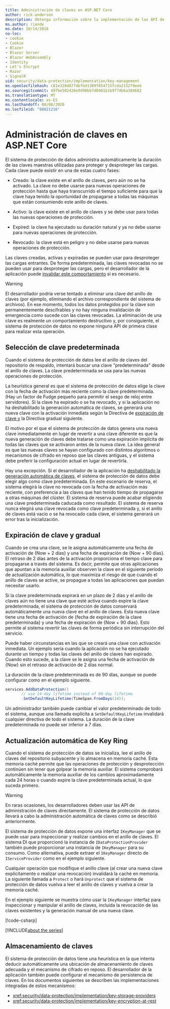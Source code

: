 ```yaml
---
title: Administración de claves en ASP.NET Core
author: rick-anderson
description: Obtenga información sobre la implementación de las API de administración de claves de protección de datos ASP.NET Core.
ms.author: riande
ms.date: 10/14/2016
no-loc:
- cookie
- Cookie
- Blazor
- Blazor Server
- Blazor WebAssembly
- Identity
- Let's Encrypt
- Razor
- SignalR
uid: security/data-protection/implementation/key-management
ms.openlocfilehash: c81e328d8774bfbd1309f854715fcda2152f9eeb
ms.sourcegitcommit: 497be502426e9d90bb7d0401b1b9f74b6a384682
ms.translationtype: MT
ms.contentlocale: es-ES
ms.lasthandoff: 08/08/2020
ms.locfileid: "88021216"
---
```

# <a name="key-management-in-aspnet-core"></a>Administración de claves en ASP.NET Core

<a name="data-protection-implementation-key-management"></a>

El sistema de protección de datos administra automáticamente la duración de las claves maestras utilizadas para proteger y desproteger las cargas. Cada clave puede existir en una de estas cuatro fases:

* Creado: la clave existe en el anillo de claves, pero aún no se ha activado. La clave no debe usarse para nuevas operaciones de protección hasta que haya transcurrido el tiempo suficiente para que la clave haya tenido la oportunidad de propagarse a todas las máquinas que están consumiendo este anillo de claves.

* Activo: la clave existe en el anillo de claves y se debe usar para todas las nuevas operaciones de protección.

* Expired: la clave ha ejecutado su duración natural y ya no debe usarse para nuevas operaciones de protección.

* Revocado: la clave está en peligro y no debe usarse para nuevas operaciones de protección.

Las claves creadas, activas y expiradas se pueden usar para desproteger las cargas entrantes. De forma predeterminada, las claves revocadas no se pueden usar para desproteger las cargas, pero el desarrollador de la aplicación puede [invalidar este comportamiento](xref:security/data-protection/consumer-apis/dangerous-unprotect#data-protection-consumer-apis-dangerous-unprotect) si es necesario.

>[!WARNING]
> El desarrollador podría verse tentado a eliminar una clave del anillo de claves (por ejemplo, eliminando el archivo correspondiente del sistema de archivos). En ese momento, todos los datos protegidos por la clave son permanentemente descifrables y no hay ninguna invalidación de emergencia como sucede con las claves revocadas. La eliminación de una clave es realmente un comportamiento destructivo y, por consiguiente, el sistema de protección de datos no expone ninguna API de primera clase para realizar esta operación.

## <a name="default-key-selection"></a>Selección de clave predeterminada

Cuando el sistema de protección de datos lee el anillo de claves del repositorio de respaldo, intentará buscar una clave "predeterminada" desde el anillo de claves. La clave predeterminada se usa para las nuevas operaciones de protección.

La heurística general es que el sistema de protección de datos elige la clave con la fecha de activación más reciente como la clave predeterminada. (Hay un factor de Fudge pequeño para permitir el sesgo de reloj entre servidores). Si la clave ha expirado o se ha revocado, y si la aplicación no ha deshabilitado la generación automática de claves, se generará una nueva clave con la activación inmediata según la Directiva de [expiración de clave y](xref:security/data-protection/implementation/key-management#data-protection-implementation-key-management-expiration) la Directiva gradual siguiente.

El motivo por el que el sistema de protección de datos genera una nueva clave inmediatamente en lugar de revertir a una clave diferente es que la nueva generación de claves debe tratarse como una expiración implícita de todas las claves que se activaron antes de la nueva clave. La idea general es que las nuevas claves se hayan configurado con distintos algoritmos o mecanismos de cifrado en reposo que las claves antiguas, y el sistema debe preferir la configuración actual en lugar de revertirla.

Hay una excepción. Si el desarrollador de la aplicación ha [deshabilitado la generación automática de claves](xref:security/data-protection/configuration/overview#disableautomatickeygeneration), el sistema de protección de datos debe elegir algo como clave predeterminada. En este escenario de reserva, el sistema elegirá la clave no revocada con la fecha de activación más reciente, con preferencia a las claves que han tenido tiempo de propagarse a otras máquinas del clúster. El sistema de reserva puede acabar eligiendo una clave predeterminada caducada como resultado. El sistema de reserva nunca elegirá una clave revocada como clave predeterminada y, si el anillo de claves está vacío o se ha revocado cada clave, el sistema generará un error tras la inicialización.

<a name="data-protection-implementation-key-management-expiration"></a>

## <a name="key-expiration-and-rolling"></a>Expiración de clave y gradual

Cuando se crea una clave, se le asigna automáticamente una fecha de activación de {Now + 2 días} y una fecha de expiración de {Now + 90 días}. El retraso de 2 días antes de la activación proporciona el tiempo clave para propagarse a través del sistema. Es decir, permite que otras aplicaciones que apuntan a la memoria auxiliar observen la clave en el siguiente período de actualización automática, lo que maximiza el riesgo de que cuando el anillo de claves se active, se propague a todas las aplicaciones que puedan necesitar usarlo.

Si la clave predeterminada expirará en un plazo de 2 días y el anillo de claves aún no tiene una clave que esté activa cuando expire la clave predeterminada, el sistema de protección de datos conservará automáticamente una nueva clave en el anillo de claves. Esta nueva clave tiene una fecha de activación de {fecha de expiración de la clave predeterminada} y una fecha de expiración de {Now + 90 días}. Esto permite al sistema revertir las claves de forma periódica sin interrupción del servicio.

Puede haber circunstancias en las que se creará una clave con activación inmediata. Un ejemplo sería cuando la aplicación no se ha ejecutado durante un tiempo y todas las claves del anillo de claves han expirado. Cuando esto sucede, a la clave se le asigna una fecha de activación de {Now} sin el retraso de activación de 2 días normal.

La duración de la clave predeterminada es de 90 días, aunque se puede configurar como en el ejemplo siguiente.

```csharp
services.AddDataProtection()
       // use 14-day lifetime instead of 90-day lifetime
       .SetDefaultKeyLifetime(TimeSpan.FromDays(14));
```

Un administrador también puede cambiar el valor predeterminado de todo el sistema, aunque una llamada explícita a `SetDefaultKeyLifetime` invalidará cualquier directiva de todo el sistema. La duración de la clave predeterminada no puede ser inferior a 7 días.

## <a name="automatic-key-ring-refresh"></a>Actualización automática de Key Ring

Cuando el sistema de protección de datos se inicializa, lee el anillo de claves del repositorio subyacente y lo almacena en memoria caché. Esta memoria caché permite que las operaciones de protección y desprotección continúen sin tener que golpear la memoria auxiliar. El sistema comprobará automáticamente la memoria auxiliar de los cambios aproximadamente cada 24 horas o cuando expire la clave predeterminada actual, lo que suceda primero.

>[!WARNING]
> En raras ocasiones, los desarrolladores deben usar las API de administración de claves directamente. El sistema de protección de datos llevará a cabo la administración automática de claves como se describió anteriormente.

El sistema de protección de datos expone una interfaz `IKeyManager` que se puede usar para inspeccionar y realizar cambios en el anillo de claves. El sistema DI que proporcionó la instancia de `IDataProtectionProvider` también puede proporcionar una instancia de `IKeyManager` para su consumo. Como alternativa, puede extraer el `IKeyManager` directo de `IServiceProvider` como en el ejemplo siguiente.

Cualquier operación que modifique el anillo clave (al crear una nueva clave explícitamente o realizar una revocación) invalidará la caché en memoria. La siguiente llamada a `Protect` o hará `Unprotect` que el sistema de protección de datos vuelva a leer el anillo de claves y vuelva a crear la memoria caché.

En el ejemplo siguiente se muestra cómo usar la `IKeyManager` interfaz para inspeccionar y manipular el anillo de claves, incluida la revocación de las claves existentes y la generación manual de una nueva clave.

[!code-csharp[](key-management/samples/key-management.cs)]

[!INCLUDE[about the series](~/includes/code-comments-loc.md)]

## <a name="key-storage"></a>Almacenamiento de claves

El sistema de protección de datos tiene una heurística en la que intenta deducir automáticamente una ubicación de almacenamiento de claves adecuada y el mecanismo de cifrado en reposo. El desarrollador de la aplicación también puede configurar el mecanismo de persistencia de claves. En los documentos siguientes se describen las implementaciones integradas de estos mecanismos:

* <xref:security/data-protection/implementation/key-storage-providers>
* <xref:security/data-protection/implementation/key-encryption-at-rest>

